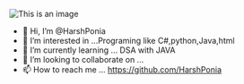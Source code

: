 ![This is an image](https://c.tenor.com/HGrwySPzAR4AAAAC/well-hello.gif)
- 👋 Hi, I’m @HarshPonia
- 👀 I’m interested in ...Programing like C#,python,Java,html
- 🌱 I’m currently learning ... DSA with JAVA
- 💞️ I’m looking to collaborate on ...
- 📫 How to reach me ... https://github.com/HarshPonia

<!---
HarshPonia/HarshPonia is a ✨ special ✨ repository because its `README.md` (this file) appears on your GitHub profile.
You can click the Preview link to take a look at your changes.
--->
